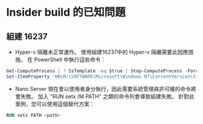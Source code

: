 # <a name="known-issues-for-insider-builds"></a>Insider build 的已知問題

## <a name="build-16237"></a>組建 16237

- Hyper-v 隔離未正常運作。 使用組建16237中的 Hyper-v 隔離需要此因應措施。 在 PowerShell 中執行這些命令：

```PowerShell
Get-ComputeProcess | ? IsTemplate -eq $true | Stop-ComputeProcess -Force
Set-ItemProperty 'HKLM:\SOFTWARE\Microsoft\Windows NT\CurrentVersion\Virtualization\Containers\' -Name TemplateVmCount -Type dword -Value 0 -Force
```

- Nano Server 現在會以使用者身分執行，因此需要系統管理員許可權的命令將會失敗。 加入 "RUN setx /M PATH" 之類的命令列會導致組建失敗。 針對此案例，您可以使用這個替代方案：

```dockerfile
RUN setx PATH <path>
```
